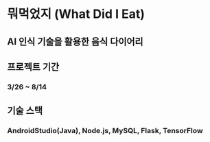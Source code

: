 # 뭐먹었지 (What Did I Eat)

## AI 인식 기술을 활용한 음식 다이어리

## 프로젝트 기간

### 3/26 ~ 8/14

## 기술 스택

### AndroidStudio(Java), Node.js, MySQL, Flask, TensorFlow
